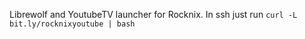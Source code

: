 Librewolf and YoutubeTV launcher for Rocknix.
In ssh just run `curl -L bit.ly/rocknixyoutube | bash`
